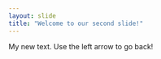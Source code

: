 ```yaml
---
layout: slide
title: "Welcome to our second slide!"
---
```

My new text.
Use the left arrow to go back!